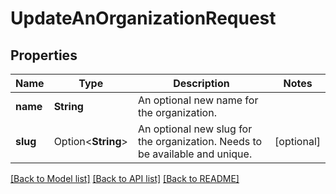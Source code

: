 # UpdateAnOrganizationRequest

## Properties

Name | Type | Description | Notes
------------ | ------------- | ------------- | -------------
**name** | **String** | An optional new name for the organization. | 
**slug** | Option<**String**> | An optional new slug for the organization. Needs to be available and unique. | [optional]

[[Back to Model list]](../README.md#documentation-for-models) [[Back to API list]](../README.md#documentation-for-api-endpoints) [[Back to README]](../README.md)


